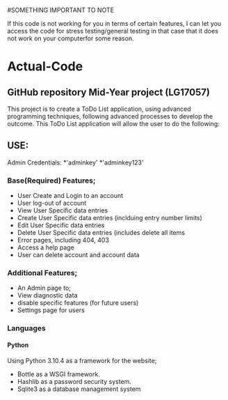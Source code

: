 #SOMETHING IMPORTANT TO NOTE

If this code is not working for you in terms of certain features, I can let you access the code for stress testing/general testing in that case that it does not work on your computerfor some reason.



# Actual-Code
## GitHub repository Mid-Year project (LG17057)

This project is to create a ToDo List application, using advanced programming techniques, following advanced processes to develop the outcome. 
This ToDo List application will allow the user to do the following:

## USE:
Admin Credentials:
*'adminkey'
*'adminkey123'

### Base(Required) Features;

* User Create and Login to an account
* User log-out of account
* View User Specific data entries
* Create User Specific data entries (inclduing entry number limits)
* Edit User Specific data entries
* Delete User Specific data entries (includes delete all items
* Error pages, including 404, 403
* Access a help page
* User can delete account and account data


### Additional Features;

* An Admin page to; 
* View diagnostic data      
* disable specific features (for future users)
* Settings page for users
  
  
### Languages

#### Python 

Using Python 3.10.4 as a framework for the website;

* Bottle as a WSGI framework.
* Hashlib as a password security system.
* Sqlite3 as a database management system

